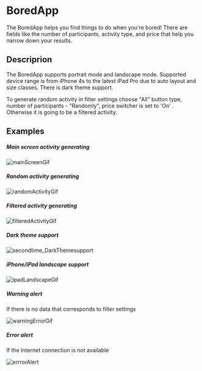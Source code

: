# BoredApp

The BoredApp helps you find things to do when you're bored! There are fields like the number of participants, activity type, and price that help you narrow down your results.

## Descriprion

The BoredApp supports portrait mode and landscape mode. Supported device range is from iPhone 4s to the latest iPad Pro due to auto layout and size classes. There is dark theme support. 

To generate random activity in filter settings choose "All" button type, number of participants - "Randomly", price switcher is set to 'On' . Otherwise it is going to be a filtered activity.

## Examples

##### Main screen activity generating

![mainScreenGif](https://user-images.githubusercontent.com/82877037/135291516-524c8c14-7c2a-46c5-a2c5-440f77d43521.gif)

##### Random activity generating

![randomActivityGif](https://user-images.githubusercontent.com/82877037/135291878-a06c75c3-63c8-4146-b904-a124269bc043.gif)

##### Filtered activity generating

![filteredActivityGif](https://user-images.githubusercontent.com/82877037/135291982-afc393a1-4eec-448a-9301-f65c707f7a9f.gif)

##### Dark theme support

![secondtime_DarkThemesupport](https://user-images.githubusercontent.com/82877037/135292423-cd5c0e48-5d37-45c8-87a7-74677d1aca9c.gif)

##### iPhone/iPad landscape support

![ipadLandscapeGif](https://user-images.githubusercontent.com/82877037/135292646-8dafc8c9-9dc0-45b3-a96f-010db4d8961e.gif)

##### Warning alert

If there is no data that corresponds to filter settings

![warningErrorGif](https://user-images.githubusercontent.com/82877037/135314700-a3f4181d-2753-4339-9f32-19058e54e5b3.gif)

##### Error alert

If the Internet connection is not available

![errrorAlert](https://user-images.githubusercontent.com/82877037/135314840-c7c233fd-7243-4edb-aced-ac93c2fa6cbd.gif)




